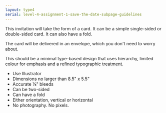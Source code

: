 ```yaml
---
layout: type4
serial: level-4-assignment-1-save-the-date-subpage-guidelines
---
```

This invitation will take the form of a card. It can be a simple single-sided or double-sided card. It can also have a fold.

The card will be delivered in an envelope, which you don't need to worry about.

This should be a minimal type-based design that uses hierarchy, limited colour for emphasis and a refined typographic treatment.

<ul class="hasBullets">
	<li>Use Illustrator</li>
	<li>Dimensions no larger than 8.5" x 5.5"</li>
	<li>Accurate ⅛" bleeds</li>
	<li>Can be two-sided</li>
	<li>Can have a fold</li>
	<li>Either orientation, vertical or horizontal</li>
	<li>No photography. No pixels.</li>
</ul>

